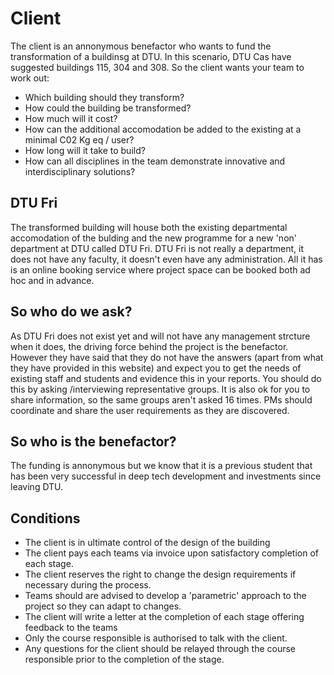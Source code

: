 # Client

The client is an annonymous benefactor who wants to fund the transformation of a buildinsg at DTU.
In this scenario, DTU Cas have suggested buildings 115, 304 and 308. So the client wants your team to work out:
* Which building should they transform?
* How could the building be transformed?
* How much will it cost?
* How can the additional accomodation be added to the existing at a minimal C02 Kg eq / user?
* How long will it take to build?
* How can all disciplines in the team demonstrate innovative and interdisciplinary solutions?

## DTU Fri
The transformed building will house both the existing departmental accomodation of the bulding and the new programme for a new 'non' department at DTU called DTU Fri. DTU Fri is not really a department, it does not have any faculty, it doesn't even have any administration. All it has is an online booking service where project space can be booked both ad hoc and in advance.

## So who do we ask?
As DTU Fri does not exist yet and will not have any management strcture when it does, the driving force behind the project is the benefactor. However they have said that they do not have the answers (apart from what they have provided in this website) and expect you to get the needs of existing staff and students and evidence this in your reports. You should do this by asking /interviewing representative groups. It is also ok for you to share information, so the same groups aren't asked 16 times. PMs should coordinate and share the user requirements as they are discovered.

## So who is the benefactor?
The funding is annonymous but we know that it is a previous student that has been very successful in deep tech development and investments since leaving DTU.

## Conditions
* The client is in ultimate control of the design of the building
* The client pays each teams via invoice upon satisfactory completion of each stage.
* The client reserves the right to change the design requirements if necessary during the process.
* Teams should are advised to develop a 'parametric' approach to the project so they can adapt to changes.
* The client will write a letter at the completion of each stage offering feedback to the teams
* Only the course responsible is authorised to talk with the client.
* Any questions for the client should be relayed through the course responsible prior to the completion of the stage.
